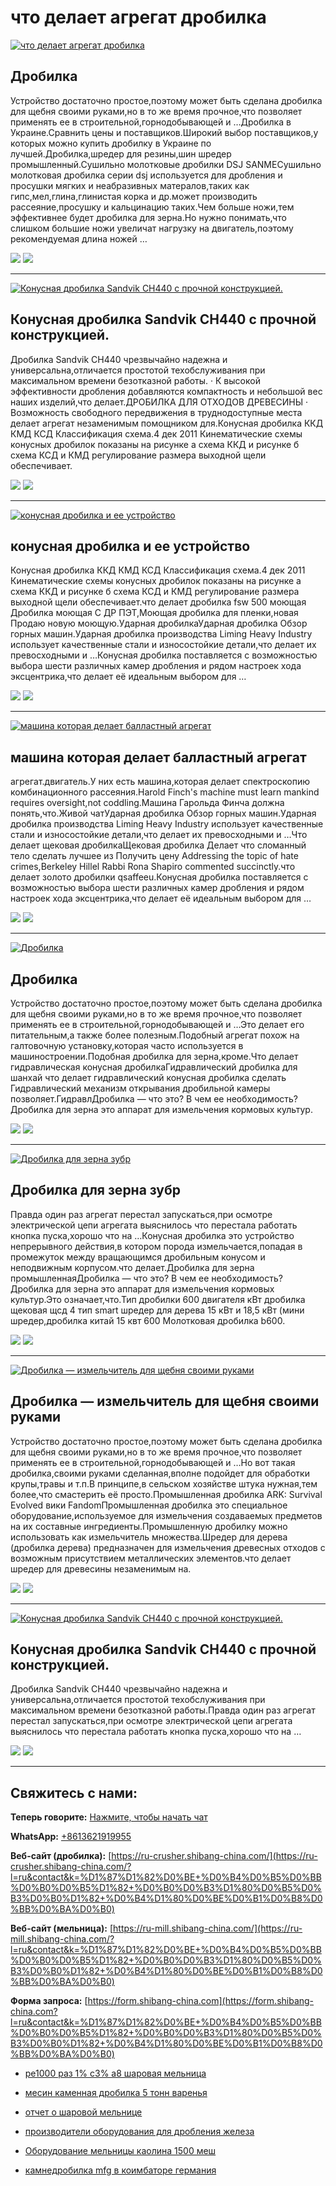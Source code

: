 # что делает агрегат дробилка

<a href="https://swt.shibang-china.com/?l=ru&img&k=%D1%87%D1%82%D0%BE+%D0%B4%D0%B5%D0%BB%D0%B0%D0%B5%D1%82+%D0%B0%D0%B3%D1%80%D0%B5%D0%B3%D0%B0%D1%82+%D0%B4%D1%80%D0%BE%D0%B1%D0%B8%D0%BB%D0%BA%D0%B0" target="_blank">![что делает агрегат дробилка](http://static.shibang-china.com/all-800x300/544.jpg)</a>

## Дробилка
Устройство достаточно простое,поэтому может быть сделана дробилка для щебня своими руками,но в то же время прочное,что позволяет применять ее в строительной,горнодобывающей и …Дробилка в Украине.Сравнить цены и поставщиков.Широкий выбор поставщиков,у которых можно купить дробилку в Украине по лучшей.Дробилка,шредер для резины,шин шредер промышленный.Сушильно молотковые дробилки DSJ SANMEСушильно молотковая дробилка серии dsj используется для дробления и просушки мягких и неабразивных матералов,таких как гипс,мел,глина,глинистая корка и др.может производить рассеяние,просушку и кальцинацию таких.Чем больше ножи,тем эффективнее будет дробилка для зерна.Но нужно понимать,что слишком большие ножи увеличат нагрузку на двигатель,поэтому рекомендуемая длина ножей …


<a href="https://whatsapp.shibangsoft.com/WhatsApp.php" target="_blank" title="WhatsApp">![](http://static.shibang-china.com/icon/whatsapp.png)</a> <a href="https://swt.shibang-china.com/?l=ru&icon&k=%D1%87%D1%82%D0%BE+%D0%B4%D0%B5%D0%BB%D0%B0%D0%B5%D1%82+%D0%B0%D0%B3%D1%80%D0%B5%D0%B3%D0%B0%D1%82+%D0%B4%D1%80%D0%BE%D0%B1%D0%B8%D0%BB%D0%BA%D0%B0" target="_blank">![](http://static.shibang-china.com/icon/chat-ru.png)</a>

---

<a href="https://swt.shibang-china.com/?l=ru&img&k=%D1%87%D1%82%D0%BE+%D0%B4%D0%B5%D0%BB%D0%B0%D0%B5%D1%82+%D0%B0%D0%B3%D1%80%D0%B5%D0%B3%D0%B0%D1%82+%D0%B4%D1%80%D0%BE%D0%B1%D0%B8%D0%BB%D0%BA%D0%B0" target="_blank">![Конусная дробилка Sandvik CH440 с прочной конструкцией.](http://static.shibang-china.com/all-800x300/431.jpg)</a>

## Конусная дробилка Sandvik CH440 с прочной конструкцией.
Дробилка Sandvik CH440 чрезвычайно надежна и универсальна,отличается простотой техобслуживания при максимальном времени безотказной работы.&nbsp;&#0183;&#32;К высокой эффективности дробления добавляются компактность и небольшой вес наших изделий,что делает.ДРОБИЛКА ДЛЯ ОТХОДОВ ДРЕВЕСИНЫ&nbsp;&#0183;&#32;Возможность свободного передвижения в труднодоступные места делает агрегат незаменимым помощником для.Конусная дробилка ККД КМД КСД Классификация схема.4 дек 2011 Кинематические схемы конусных дробилок показаны на рисунке а схема ККД и рисунке б схема КСД и КМД регулирование размера выходной щели обеспечивает.


<a href="https://whatsapp.shibangsoft.com/WhatsApp.php" target="_blank" title="WhatsApp">![](http://static.shibang-china.com/icon/whatsapp.png)</a> <a href="https://swt.shibang-china.com/?l=ru&icon&k=%D1%87%D1%82%D0%BE+%D0%B4%D0%B5%D0%BB%D0%B0%D0%B5%D1%82+%D0%B0%D0%B3%D1%80%D0%B5%D0%B3%D0%B0%D1%82+%D0%B4%D1%80%D0%BE%D0%B1%D0%B8%D0%BB%D0%BA%D0%B0" target="_blank">![](http://static.shibang-china.com/icon/chat-ru.png)</a>

---

<a href="https://swt.shibang-china.com/?l=ru&img&k=%D1%87%D1%82%D0%BE+%D0%B4%D0%B5%D0%BB%D0%B0%D0%B5%D1%82+%D0%B0%D0%B3%D1%80%D0%B5%D0%B3%D0%B0%D1%82+%D0%B4%D1%80%D0%BE%D0%B1%D0%B8%D0%BB%D0%BA%D0%B0" target="_blank">![конусная дробилка и ее устройство](http://static.shibang-china.com/all-800x300/1036.jpg)</a>

## конусная дробилка и ее устройство
Конусная дробилка ККД КМД КСД Классификация схема.4 дек 2011 Кинематические схемы конусных дробилок показаны на рисунке а схема ККД и рисунке б схема КСД и КМД регулирование размера выходной щели обеспечивает.что делает дробилка fsw 500 моющая Дробилка моющая С ДР ПЭТ,Моющая дробилка для пленки,новая Продаю новую моющую.Ударная дробилкаУдарная дробилка Обзор горных машин.Ударная дробилка производства Liming Heavy Industry использует качественные стали и износостойкие детали,что делает их превосходными и …Конусная дробилка поставляется с возможностью выбора шести различных камер дробления и рядом настроек хода эксцентрика,что делает её идеальным выбором для …


<a href="https://whatsapp.shibangsoft.com/WhatsApp.php" target="_blank" title="WhatsApp">![](http://static.shibang-china.com/icon/whatsapp.png)</a> <a href="https://swt.shibang-china.com/?l=ru&icon&k=%D1%87%D1%82%D0%BE+%D0%B4%D0%B5%D0%BB%D0%B0%D0%B5%D1%82+%D0%B0%D0%B3%D1%80%D0%B5%D0%B3%D0%B0%D1%82+%D0%B4%D1%80%D0%BE%D0%B1%D0%B8%D0%BB%D0%BA%D0%B0" target="_blank">![](http://static.shibang-china.com/icon/chat-ru.png)</a>

---

<a href="https://swt.shibang-china.com/?l=ru&img&k=%D1%87%D1%82%D0%BE+%D0%B4%D0%B5%D0%BB%D0%B0%D0%B5%D1%82+%D0%B0%D0%B3%D1%80%D0%B5%D0%B3%D0%B0%D1%82+%D0%B4%D1%80%D0%BE%D0%B1%D0%B8%D0%BB%D0%BA%D0%B0" target="_blank">![машина которая делает балластный агрегат](http://static.shibang-china.com/all-800x300/1106.jpg)</a>

## машина которая делает балластный агрегат
агрегат.двигатель.У них есть машина,которая делает спектроскопию комбинационного рассеяния.Harold Finch's machine must learn mankind requires oversight,not coddling.Машина Гарольда Финча должна понять,что.Живой чатУдарная дробилка Обзор горных машин.Ударная дробилка производства Liming Heavy Industry использует качественные стали и износостойкие детали,что делает их превосходными и …Что делает щековая дробилкаЩековая дробилка Делает что сломанный тело сделать лучшее из Получить цену Addressing the topic of hate crimes,Berkeley Hillel Rabbi Rona Shapiro commented succinctly.что делает золото дробилки qsaffeeu.Конусная дробилка поставляется с возможностью выбора шести различных камер дробления и рядом настроек хода эксцентрика,что делает её идеальным выбором для …


<a href="https://whatsapp.shibangsoft.com/WhatsApp.php" target="_blank" title="WhatsApp">![](http://static.shibang-china.com/icon/whatsapp.png)</a> <a href="https://swt.shibang-china.com/?l=ru&icon&k=%D1%87%D1%82%D0%BE+%D0%B4%D0%B5%D0%BB%D0%B0%D0%B5%D1%82+%D0%B0%D0%B3%D1%80%D0%B5%D0%B3%D0%B0%D1%82+%D0%B4%D1%80%D0%BE%D0%B1%D0%B8%D0%BB%D0%BA%D0%B0" target="_blank">![](http://static.shibang-china.com/icon/chat-ru.png)</a>

---

<a href="https://swt.shibang-china.com/?l=ru&img&k=%D1%87%D1%82%D0%BE+%D0%B4%D0%B5%D0%BB%D0%B0%D0%B5%D1%82+%D0%B0%D0%B3%D1%80%D0%B5%D0%B3%D0%B0%D1%82+%D0%B4%D1%80%D0%BE%D0%B1%D0%B8%D0%BB%D0%BA%D0%B0" target="_blank">![Дробилка](http://static.shibang-china.com/all-800x300/1378.jpg)</a>

## Дробилка
Устройство достаточно простое,поэтому может быть сделана дробилка для щебня своими руками,но в то же время прочное,что позволяет применять ее в строительной,горнодобывающей и …Это делает его питательным,а также более полезным.Подобный агрегат похож на галтовочную установку,которая часто используется в машиностроении.Подобная дробилка для зерна,кроме.Что делает гидравлическая конусная дробилкаГидравлический дробилка для шанхай что делает гидравлический конусная дробилка сделать Гидравлический механизм открывания дробильной камеры позволяет.ГидравлДробилка — что это? В чем ее необходимость? Дробилка для зерна это аппарат для измельчения кормовых культур.


<a href="https://whatsapp.shibangsoft.com/WhatsApp.php" target="_blank" title="WhatsApp">![](http://static.shibang-china.com/icon/whatsapp.png)</a> <a href="https://swt.shibang-china.com/?l=ru&icon&k=%D1%87%D1%82%D0%BE+%D0%B4%D0%B5%D0%BB%D0%B0%D0%B5%D1%82+%D0%B0%D0%B3%D1%80%D0%B5%D0%B3%D0%B0%D1%82+%D0%B4%D1%80%D0%BE%D0%B1%D0%B8%D0%BB%D0%BA%D0%B0" target="_blank">![](http://static.shibang-china.com/icon/chat-ru.png)</a>

---

<a href="https://swt.shibang-china.com/?l=ru&img&k=%D1%87%D1%82%D0%BE+%D0%B4%D0%B5%D0%BB%D0%B0%D0%B5%D1%82+%D0%B0%D0%B3%D1%80%D0%B5%D0%B3%D0%B0%D1%82+%D0%B4%D1%80%D0%BE%D0%B1%D0%B8%D0%BB%D0%BA%D0%B0" target="_blank">![Дробилка для зерна зубр](http://static.shibang-china.com/all-800x300/789.jpg)</a>

## Дробилка для зерна зубр
Правда один раз агрегат перестал запускаться,при осмотре электрической цепи агрегата выяснилось что перестала работать кнопка пуска,хорошо что на …Конусная дробилка это устройство непрерывного действия,в котором порода измельчается,попадая в промежуток между вращающимся дробильным конусом и неподвижным корпусом.что делает.Дробилка для зерна промышленнаяДробилка — что это? В чем ее необходимость? Дробилка для зерна это аппарат для измельчения кормовых культур.Это означает,что.Тип дробилки 600 двигателя кВт дробилка щековая щсд 4 тип smart шредер для дерева 15 кВт и 18,5 кВт (мини шредер,дробилка китай 15 квт 600 Молотковая дробилка b600.


<a href="https://whatsapp.shibangsoft.com/WhatsApp.php" target="_blank" title="WhatsApp">![](http://static.shibang-china.com/icon/whatsapp.png)</a> <a href="https://swt.shibang-china.com/?l=ru&icon&k=%D1%87%D1%82%D0%BE+%D0%B4%D0%B5%D0%BB%D0%B0%D0%B5%D1%82+%D0%B0%D0%B3%D1%80%D0%B5%D0%B3%D0%B0%D1%82+%D0%B4%D1%80%D0%BE%D0%B1%D0%B8%D0%BB%D0%BA%D0%B0" target="_blank">![](http://static.shibang-china.com/icon/chat-ru.png)</a>

---

<a href="https://swt.shibang-china.com/?l=ru&img&k=%D1%87%D1%82%D0%BE+%D0%B4%D0%B5%D0%BB%D0%B0%D0%B5%D1%82+%D0%B0%D0%B3%D1%80%D0%B5%D0%B3%D0%B0%D1%82+%D0%B4%D1%80%D0%BE%D0%B1%D0%B8%D0%BB%D0%BA%D0%B0" target="_blank">![Дробилка — измельчитель для щебня своими руками](http://static.shibang-china.com/all-800x300/1517.jpg)</a>

## Дробилка — измельчитель для щебня своими руками
Устройство достаточно простое,поэтому может быть сделана дробилка для щебня своими руками,но в то же время прочное,что позволяет применять ее в строительной,горнодобывающей и …Но вот такая дробилка,своими руками сделанная,вполне подойдет для обработки крупы,травы и т.п.В принципе,в сельском хозяйстве штука нужная,тем более,что смастерить её просто.Промышленная дробилка ARK: Survival Evolved вики FandomПромышленная дробилка это специальное оборудование,используемое для измельчения создаваемых предметов на их составные ингредиенты.Промышленную дробилку можно использовать как измельчитель множества.Шредер для дерева (дробилка дерева) предназначен для измельчения древесных отходов с возможным присутствием металлических элементов.что делает шредер для древесины незаменимым на.


<a href="https://whatsapp.shibangsoft.com/WhatsApp.php" target="_blank" title="WhatsApp">![](http://static.shibang-china.com/icon/whatsapp.png)</a> <a href="https://swt.shibang-china.com/?l=ru&icon&k=%D1%87%D1%82%D0%BE+%D0%B4%D0%B5%D0%BB%D0%B0%D0%B5%D1%82+%D0%B0%D0%B3%D1%80%D0%B5%D0%B3%D0%B0%D1%82+%D0%B4%D1%80%D0%BE%D0%B1%D0%B8%D0%BB%D0%BA%D0%B0" target="_blank">![](http://static.shibang-china.com/icon/chat-ru.png)</a>

---

<a href="https://swt.shibang-china.com/?l=ru&img&k=%D1%87%D1%82%D0%BE+%D0%B4%D0%B5%D0%BB%D0%B0%D0%B5%D1%82+%D0%B0%D0%B3%D1%80%D0%B5%D0%B3%D0%B0%D1%82+%D0%B4%D1%80%D0%BE%D0%B1%D0%B8%D0%BB%D0%BA%D0%B0" target="_blank">![Конусная дробилка Sandvik CH440 с прочной конструкцией.](http://static.shibang-china.com/all-800x300/879.jpg)</a>

## Конусная дробилка Sandvik CH440 с прочной конструкцией.
Дробилка Sandvik CH440 чрезвычайно надежна и универсальна,отличается простотой техобслуживания при максимальном времени безотказной работы.Правда один раз агрегат перестал запускаться,при осмотре электрической цепи агрегата выяснилось что перестала работать кнопка пуска,хорошо что на …

<a href="https://whatsapp.shibangsoft.com/WhatsApp.php" target="_blank" title="WhatsApp">![](http://static.shibang-china.com/icon/whatsapp.png)</a> <a href="https://swt.shibang-china.com/?l=ru&icon&k=%D1%87%D1%82%D0%BE+%D0%B4%D0%B5%D0%BB%D0%B0%D0%B5%D1%82+%D0%B0%D0%B3%D1%80%D0%B5%D0%B3%D0%B0%D1%82+%D0%B4%D1%80%D0%BE%D0%B1%D0%B8%D0%BB%D0%BA%D0%B0" target="_blank">![](http://static.shibang-china.com/icon/chat-ru.png)</a>

---
## Свяжитесь с нами:

**Теперь говорите:** [Нажмите, чтобы начать чат](https://swt.shibang-china.com?l=ru&contact&k=%D1%87%D1%82%D0%BE+%D0%B4%D0%B5%D0%BB%D0%B0%D0%B5%D1%82+%D0%B0%D0%B3%D1%80%D0%B5%D0%B3%D0%B0%D1%82+%D0%B4%D1%80%D0%BE%D0%B1%D0%B8%D0%BB%D0%BA%D0%B0)

**WhatsApp:**  [+8613621919955](https://whatsapp.shibangsoft.com/WhatsApp.php)

**Веб-сайт (дробилка):** [https://ru-crusher.shibang-china.com/](https://ru-crusher.shibang-china.com/?l=ru&contact&k=%D1%87%D1%82%D0%BE+%D0%B4%D0%B5%D0%BB%D0%B0%D0%B5%D1%82+%D0%B0%D0%B3%D1%80%D0%B5%D0%B3%D0%B0%D1%82+%D0%B4%D1%80%D0%BE%D0%B1%D0%B8%D0%BB%D0%BA%D0%B0)

**Веб-сайт (мельница):** [https://ru-mill.shibang-china.com/](https://ru-mill.shibang-china.com/?l=ru&contact&k=%D1%87%D1%82%D0%BE+%D0%B4%D0%B5%D0%BB%D0%B0%D0%B5%D1%82+%D0%B0%D0%B3%D1%80%D0%B5%D0%B3%D0%B0%D1%82+%D0%B4%D1%80%D0%BE%D0%B1%D0%B8%D0%BB%D0%BA%D0%B0)

**Форма запроса:** [https://form.shibang-china.com](https://form.shibang-china.com?l=ru&contact&k=%D1%87%D1%82%D0%BE+%D0%B4%D0%B5%D0%BB%D0%B0%D0%B5%D1%82+%D0%B0%D0%B3%D1%80%D0%B5%D0%B3%D0%B0%D1%82+%D0%B4%D1%80%D0%BE%D0%B1%D0%B8%D0%BB%D0%BA%D0%B0)

* [pe1000 раз 1% c3% a8 шаровая мельница](../131/pe1000%20%D1%80%D0%B0%D0%B7%201%25%20c3%25%20a8%20%D1%88%D0%B0%D1%80%D0%BE%D0%B2%D0%B0%D1%8F%20%D0%BC%D0%B5%D0%BB%D1%8C%D0%BD%D0%B8%D1%86%D0%B0.md)

* [месин каменная дробилка 5 тонн варенья](../133/%D0%BC%D0%B5%D1%81%D0%B8%D0%BD%20%D0%BA%D0%B0%D0%BC%D0%B5%D0%BD%D0%BD%D0%B0%D1%8F%20%D0%B4%D1%80%D0%BE%D0%B1%D0%B8%D0%BB%D0%BA%D0%B0%205%20%D1%82%D0%BE%D0%BD%D0%BD%20%D0%B2%D0%B0%D1%80%D0%B5%D0%BD%D1%8C%D1%8F.md)

* [отчет о шаровой мельнице](../135/%D0%BE%D1%82%D1%87%D0%B5%D1%82%20%D0%BE%20%D1%88%D0%B0%D1%80%D0%BE%D0%B2%D0%BE%D0%B9%20%D0%BC%D0%B5%D0%BB%D1%8C%D0%BD%D0%B8%D1%86%D0%B5.md)

* [производители оборудования для дробления железа](../134/%D0%BF%D1%80%D0%BE%D0%B8%D0%B7%D0%B2%D0%BE%D0%B4%D0%B8%D1%82%D0%B5%D0%BB%D0%B8%20%D0%BE%D0%B1%D0%BE%D1%80%D1%83%D0%B4%D0%BE%D0%B2%D0%B0%D0%BD%D0%B8%D1%8F%20%D0%B4%D0%BB%D1%8F%20%D0%B4%D1%80%D0%BE%D0%B1%D0%BB%D0%B5%D0%BD%D0%B8%D1%8F%20%D0%B6%D0%B5%D0%BB%D0%B5%D0%B7%D0%B0.md)

* [Оборудование мельницы каолина 1500 меш](../135/%D0%9E%D0%B1%D0%BE%D1%80%D1%83%D0%B4%D0%BE%D0%B2%D0%B0%D0%BD%D0%B8%D0%B5%20%D0%BC%D0%B5%D0%BB%D1%8C%D0%BD%D0%B8%D1%86%D1%8B%20%D0%BA%D0%B0%D0%BE%D0%BB%D0%B8%D0%BD%D0%B0%201500%20%D0%BC%D0%B5%D1%88.md)

* [камнедробилка mfg в коимбаторе германия](../135/%D0%BA%D0%B0%D0%BC%D0%BD%D0%B5%D0%B4%D1%80%D0%BE%D0%B1%D0%B8%D0%BB%D0%BA%D0%B0%20mfg%20%D0%B2%20%D0%BA%D0%BE%D0%B8%D0%BC%D0%B1%D0%B0%D1%82%D0%BE%D1%80%D0%B5%20%D0%B3%D0%B5%D1%80%D0%BC%D0%B0%D0%BD%D0%B8%D1%8F.md)